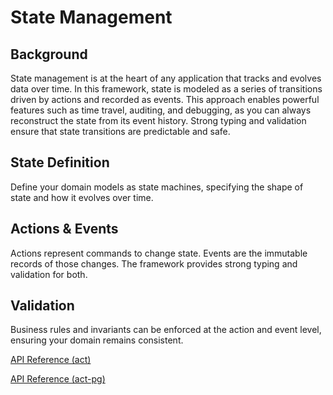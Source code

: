 # State Management

## Background

State management is at the heart of any application that tracks and evolves data over time. In this framework, state is modeled as a series of transitions driven by actions and recorded as events. This approach enables powerful features such as time travel, auditing, and debugging, as you can always reconstruct the state from its event history. Strong typing and validation ensure that state transitions are predictable and safe.

## State Definition

Define your domain models as state machines, specifying the shape of state and how it evolves over time.

## Actions & Events

Actions represent commands to change state. Events are the immutable records of those changes. The framework provides strong typing and validation for both.

## Validation

Business rules and invariants can be enforced at the action and event level, ensuring your domain remains consistent.

[API Reference (act)](../api/act.src)

[API Reference (act-pg)](../api/act-pg)
